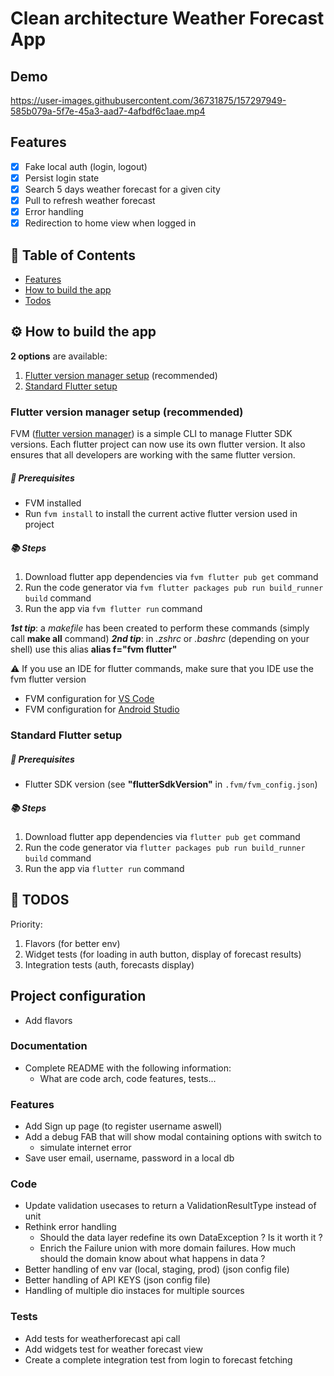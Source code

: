 # Clean architecture Weather Forecast App

## Demo

https://user-images.githubusercontent.com/36731875/157297949-585b079a-5f7e-45a3-aad7-4afbdf6c1aae.mp4

<a name="features"/>

## Features

- [x] Fake local auth (login, logout)
- [x] Persist login state
- [x] Search 5 days weather forecast for a given city
- [x] Pull to refresh weather forecast
- [x] Error handling
- [x] Redirection to home view when logged in

## 📝 Table of Contents

- [Features](#features)
- [How to build the app](#buildapp)
- [Todos](#todos)

<a name="buildapp"/>

## ⚙️ How to build the app

**2 options** are available:
1. [Flutter version manager setup](#fvmsetup) (recommended)
2. [Standard Flutter setup](#standardsetup)

<a name="fvmsetup"/>

### Flutter version manager setup (recommended)

FVM ([flutter version manager](https://fvm.app/)) is a simple CLI to manage Flutter SDK versions.
Each flutter project can now use its own flutter version.
It also ensures that all developers are working with the same flutter version.

##### 🔨 Prerequisites
- FVM installed
- Run `fvm install` to install the current active flutter version used in project

##### 📚 Steps
1. Download flutter app dependencies via `fvm flutter pub get` command
2. Run the code generator via `fvm flutter packages pub run build_runner build` command
3. Run the app via `fvm flutter run` command

***1st tip***: a *makefile* has been created to perform these commands (simply call **make all** command)
***2nd tip***: in *.zshrc* or *.bashrc* (depending on your shell) use this alias **alias f="fvm flutter"**

⚠️ If you use an IDE for flutter commands, make sure that you IDE use the fvm flutter version
- FVM configuration for [VS Code](https://fvm.app/docs/getting_started/configuration#vs-code)
- FVM configuration for [Android Studio](https://fvm.app/docs/getting_started/configuration#android-studio)

<a name="standardsetup"/>

### Standard Flutter setup

##### 🔨 Prerequisites
- Flutter SDK version (see **"flutterSdkVersion"** in `.fvm/fvm_config.json`)

##### 📚 Steps
1. Download flutter app dependencies via `flutter pub get` command
2. Run the code generator via `flutter packages pub run build_runner build` command
3. Run the app via `flutter run` command

<a name="todos"/>

## 📖 TODOS

Priority:
1. Flavors (for better env)
2. Widget tests (for loading in auth button, display of forecast results)
3. Integration tests (auth, forecasts display)

## Project configuration
- Add flavors

### Documentation
- Complete README with the following information:
  - What are code arch, code features, tests...

### Features
- Add Sign up page (to register username aswell)
- Add a debug FAB that will show modal containing options with switch to
  - simulate internet error
- Save user email, username, password in a local db

### Code

- Update validation usecases to return a ValidationResultType instead of unit
- Rethink error handling
  - Should the data layer redefine its own DataException ? Is it worth it ?
  - Enrich the Failure union with more domain failures. How much should the domain know about what happens in data ?
- Better handling of env var (local, staging, prod) (json config file)
- Better handling of API KEYS (json config file)
- Handling of multiple dio instaces for multiple sources

### Tests

- Add tests for weatherforecast api call
- Add widgets test for weather forecast view
- Create a complete integration test from login to forecast fetching
